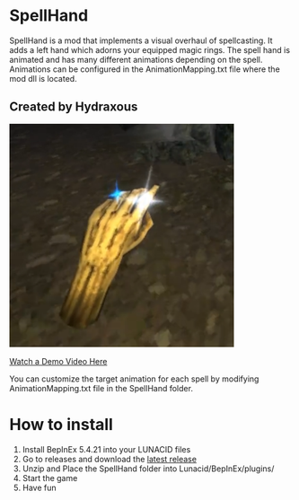 # SpellHand
SpellHand is a mod that implements a visual overhaul of spellcasting. It adds a left hand which adorns your equipped magic rings.
The spell hand is animated and has many different animations depending on the spell. Animations can be configured in the AnimationMapping.txt file where the mod dll is located.
## Created by Hydraxous

<img src="https://raw.githubusercontent.com/Hydraxous/SpellHand/master/DemoAssets/Preview.PNG" alt="Hand Preview" width="400"/>

[Watch a Demo Video Here](https://youtu.be/xCf2MlaFNWk)

You can customize the target animation for each spell by modifying AnimationMapping.txt file in the SpellHand folder.

# How to install
1.  Install BepInEx 5.4.21 into your LUNACID files
2. Go to releases and download the [latest release](https://github.com/Hydraxous/SpellHand/releases/latest)
3. Unzip and Place the SpellHand folder into Lunacid/BepInEx/plugins/
4. Start the game
5. Have fun